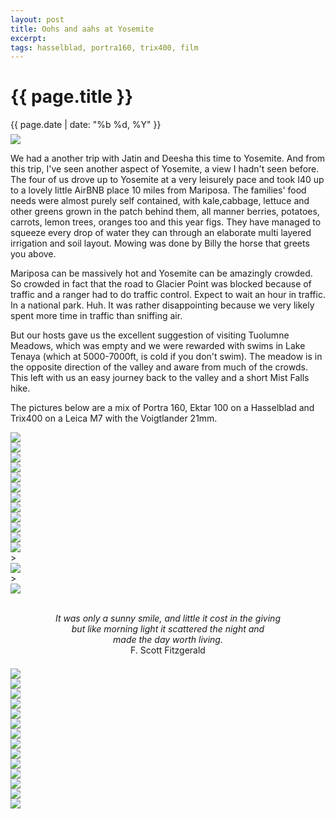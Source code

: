 ```yaml
---
layout: post
title: Oohs and aahs at Yosemite
excerpt: 
tags: hasselblad, portra160, trix400, film
---
```



{{ page.title }}
================
<div class="pdate"> {{ page.date | date: "%b %d, %Y" }} </div>


<div class="row">

<div class="col-xs-12">


	
<div id="demo6" class="flex-images" style="padding-top:0.5em;">
<div class="item" data-solo="y" data-w="900" data-h="874">
	<div class="img"><a href="https://docs.google.com/uc?id=0B6d70FmpKIi1LWl0RmU3Z3AtWG8"><img src="https://docs.google.com/uc?id=0B6d70FmpKIi1V0pkMTNDN2hWSm8" data-src="https://docs.google.com/uc?id=0B6d70FmpKIi1dmJKYmRlNm8xNms"></a></div>
</div>

<div class="row">
<div class="col-xs-12">
<p>
	We had a another trip with Jatin and Deesha this time to Yosemite. And
from this trip, I've seen another aspect of Yosemite, a view I hadn't
seen before. The four of us drove up to Yosemite at a very leisurely
pace and took I40 up to a lovely little AirBNB place 10 miles from
Mariposa. The families' food needs were almost purely self contained,
with kale,cabbage, lettuce and other greens grown in the patch behind
them, all manner berries, potatoes, carrots, lemon trees, oranges too
and this year figs.  They have managed to squeeze every drop of water
they can through an elaborate multi layered irrigation and soil
layout.  Mowing was done by Billy the horse that greets you above. 
</p>
<p>
Mariposa can be massively hot and Yosemite can be amazingly
crowded. So crowded in fact that the road to Glacier Point was blocked
because of traffic and a ranger had to do traffic control. Expect to
wait an hour in traffic. In a national park. Huh. It was rather
disappointing because we very likely spent more time in traffic than
sniffing air.

</p>
<p>
But our hosts gave us the excellent suggestion of visiting Tuolumne
Meadows, which was empty and we were rewarded with swims in Lake
Tenaya (which at 5000-7000ft, is cold if you don't swim). The meadow
is in the opposite direction of the valley and aware from much of the
crowds. This left with us an easy journey back to the valley and a
short Mist Falls hike. 
</p>
<p>
The pictures below are a mix of Portra
160, Ektar 100 on a Hasselblad and Trix400 on a Leica M7 with the
Voigtlander 21mm.
</p>
</div>
</div>


<div class="item" data-w="900" data-h="872">
	<div class="img"><a href="https://docs.google.com/uc?id=0B6d70FmpKIi1bDFhazUxOEFqOE0"><img src="https://docs.google.com/uc?id=0B6d70FmpKIi1V0pkMTNDN2hWSm8" data-src="https://docs.google.com/uc?id=0B6d70FmpKIi1YmpNaXZqUmhZVWM"></a></div>
</div>
<div class="item" data-w="900" data-h="859">
	<div class="img"><a href="https://docs.google.com/uc?id=0B6d70FmpKIi1ZWFRekZxeXRNMUU"><img src="https://docs.google.com/uc?id=0B6d70FmpKIi1V0pkMTNDN2hWSm8" data-src="https://docs.google.com/uc?id=0B6d70FmpKIi1aTRHbjJCQno0SHc"></a></div>
</div>
<div class="item" data-w="900" data-h="853">
	<div class="img"><a href="https://docs.google.com/uc?id=0B6d70FmpKIi1SWp0Tmw3M2pHc3M"><img src="https://docs.google.com/uc?id=0B6d70FmpKIi1V0pkMTNDN2hWSm8" data-src="https://docs.google.com/uc?id=0B6d70FmpKIi1cHk5UGpLb1lyM28"></a></div>
</div>
<div class="item" data-w="900" data-h="867" data-sqz='y'>
	<div class="img"><a href="https://docs.google.com/uc?id=0B6d70FmpKIi1UkxpTWoxa2lybEk"><img src="https://docs.google.com/uc?id=0B6d70FmpKIi1V0pkMTNDN2hWSm8" data-src="https://docs.google.com/uc?id=0B6d70FmpKIi1UkxpTWoxa2lybEk"></a></div>
</div>
<div class="item" data-solo="y" data-w="900" data-h="876">
	<div class="img"><a href="https://docs.google.com/uc?id=0B6d70FmpKIi1cHlFRG8wNWRaemc"><img src="https://docs.google.com/uc?id=0B6d70FmpKIi1V0pkMTNDN2hWSm8" data-src="https://docs.google.com/uc?id=0B6d70FmpKIi1MEd5aWV1bTgzTmc"></a></div>
</div>
<div class="item" data-w="900" data-h="875">
	<div class="img"><a href="https://docs.google.com/uc?id=0B6d70FmpKIi1eVg5X0trRDBjQmM"><img src="https://docs.google.com/uc?id=0B6d70FmpKIi1V0pkMTNDN2hWSm8" data-src="https://docs.google.com/uc?id=0B6d70FmpKIi1cERnMzVBSWFGdkU"></a></div>
</div>
<div class="item" data-w="900" data-h="877">
	<div class="img"><a href="https://docs.google.com/uc?id=0B6d70FmpKIi1LXFPUFNWLWpkV2M"><img src="https://docs.google.com/uc?id=0B6d70FmpKIi1V0pkMTNDN2hWSm8" data-src="https://docs.google.com/uc?id=0B6d70FmpKIi1QnNEb1FqN3lOVjQ"></a></div>
</div>

<div class="item" data-w="900" data-h="852" data-sqz="y">
	<div class="img"><a href="https://docs.google.com/uc?id=0B6d70FmpKIi1enpEYXNYVG1wekE"><img src="https://docs.google.com/uc?id=0B6d70FmpKIi1V0pkMTNDN2hWSm8" data-src="https://docs.google.com/uc?id=0B6d70FmpKIi1dFJ2UEVCMmlLd1k"></a></div>
</div>



<div class="item" data-w="900" data-h="874" data-solo="y">
	<div class="img"><a href="https://docs.google.com/uc?id=0B6d70FmpKIi1YVR0Q1lCRmR0Q2M"><img src="https://docs.google.com/uc?id=0B6d70FmpKIi1V0pkMTNDN2hWSm8" data-src="https://docs.google.com/uc?id=0B6d70FmpKIi1TWFsNm5xdkJnZ1k"></a></div>
</div>



<div class="item" data-w="900" data-h="853" data-sqz="y" >
	<div class="img"><a href="https://docs.google.com/uc?id=0B6d70FmpKIi1UFdleXA0bm9qcnM"><img src="https://docs.google.com/uc?id=0B6d70FmpKIi1V0pkMTNDN2hWSm8" data-src="https://docs.google.com/uc?id=0B6d70FmpKIi1Q0tyMjFzaWh5WDg"></a></div>
</div>
<div class="item" data-w="900" data-h="853" data-sqz="y">
	<div class="img"><a href="https://docs.google.com/uc?id=0B6d70FmpKIi1ejRzM0hvV1JrdDg"><img src="https://docs.google.com/uc?id=0B6d70FmpKIi1V0pkMTNDN2hWSm8" data-src="https://docs.google.com/uc?id=0B6d70FmpKIi1STQtNTczQkFTcTQ"></a></div>
</div>
<div class="item" data-w="900" data-h="853" data-sqz="y">
	<div class="img"><a href="https://docs.google.com/uc?id=0B6d70FmpKIi1b1ZjQnBybTg3bm8"><img src="https://docs.google.com/uc?id=0B6d70FmpKIi1V0pkMTNDN2hWSm8" data-src="https://docs.google.com/uc?id=0B6d70FmpKIi1empOODdOX1dZekU"></a></div>
</div>


<div class="item" data-w="900" data-h="852" data-solo="y">>
	<div class="img"><a href="https://docs.google.com/uc?id=0B6d70FmpKIi1ZHFlS1Ywa2E4SU0"><img src="https://docs.google.com/uc?id=0B6d70FmpKIi1V0pkMTNDN2hWSm8" data-src="https://docs.google.com/uc?id=0B6d70FmpKIi1NTQ2aEJCV0dzcjA"></a></div>
</div>
<div class="item" data-w="900" data-h="853" data-solo="y">>
	<div class="img"><a href="https://docs.google.com/uc?id=0B6d70FmpKIi1NWx2U1ZpT1JVbGc"><img src="https://docs.google.com/uc?id=0B6d70FmpKIi1V0pkMTNDN2hWSm8" data-src="https://docs.google.com/uc?id=0B6d70FmpKIi1aG52NW4xWWJhWFU"></a></div>
</div>
</div>

<script>
$('#demo6').flexImages({ rowHeight:900 , truncate: 0});
</script>


<!--
<a href="https://docs.google.com/uc?id=0B6d70FmpKIi1NWx2U1ZpT1JVbGc">
	<img  style="width:100%;" src="https://docs.google.com/uc?id=0B6d70FmpKIi1NWx2U1ZpT1JVbGc">
</a>
-->
<div class="row">
<div class="col-xs-12" style="text-align:center;">
<p>
<br/>
<i>It was only a sunny smile, and little it cost in the giving</i>
<br/>
<i>but like morning light it scattered the night and</i>
<br/>
<i>  made the day worth living.</i>
<br/>
 F. Scott Fitzgerald
</p>
</div>
</div>

<div id="demo7" class="flex-images" style="padding-top:0.5em;">

<div class="item"  data-w="900" data-h="578" data-solo="y">
	<div class="img"><a href="https://docs.google.com/uc?id=0B6d70FmpKIi1NGMzOWZaOWJFNEk"><img src="https://docs.google.com/uc?id=0B6d70FmpKIi1V0pkMTNDN2hWSm8" data-src="https://docs.google.com/uc?id=0B6d70FmpKIi1cXBlWmx1bG1mVXM"></a></div>
</div>
<div class="item" data-w="900" data-h="578">
	<div class="img"><a href="https://docs.google.com/uc?id=0B6d70FmpKIi1SFphT1BianVTWmM"><img src="https://docs.google.com/uc?id=0B6d70FmpKIi1V0pkMTNDN2hWSm8" data-src="https://docs.google.com/uc?id=0B6d70FmpKIi1ZXM4ak9xS0h2Rjg"></a></div>
</div>
<div class="item" data-w="625" data-h="900" data-flush="y">
	<div class="img"><a href="https://docs.google.com/uc?id=0B6d70FmpKIi1RnM4QTB4eTJkNk0"><img src="https://docs.google.com/uc?id=0B6d70FmpKIi1V0pkMTNDN2hWSm8" data-src="https://docs.google.com/uc?id=0B6d70FmpKIi1aGZZMG5RdXlUNGM"></a></div>
</div>

<div class="item" data-w="625" data-h="900">
	<div class="img"><a href="https://docs.google.com/uc?id=0B6d70FmpKIi1MG5TMUk0U2I5MVk"><img src="https://docs.google.com/uc?id=0B6d70FmpKIi1V0pkMTNDN2hWSm8" data-src="https://docs.google.com/uc?id=0B6d70FmpKIi1Q2I2Tlhhc09zd2c"></a></div>
</div>
<div class="item" data-w="900" data-h="578">
	<div class="img"><a href="https://docs.google.com/uc?id=0B6d70FmpKIi1LUc4UWU2MGlPV3c"><img src="https://docs.google.com/uc?id=0B6d70FmpKIi1V0pkMTNDN2hWSm8" data-src="https://docs.google.com/uc?id=0B6d70FmpKIi1dXBMbVV4R3Myejg"></a></div>
</div>

<div class="item" data-w="900" data-h="578">
	<div class="img"><a href="https://docs.google.com/uc?id=0B6d70FmpKIi1UmthY083N2t3LWc"><img src="https://docs.google.com/uc?id=0B6d70FmpKIi1V0pkMTNDN2hWSm8" data-src="https://docs.google.com/uc?id=0B6d70FmpKIi1eGpMd1IwZU8wV1U"></a></div>
</div>
<div class="item" data-w="900" data-h="579">
	<div class="img"><a href="https://docs.google.com/uc?id=0B6d70FmpKIi1dElUVkF0ek51bDg"><img src="https://docs.google.com/uc?id=0B6d70FmpKIi1V0pkMTNDN2hWSm8" data-src="https://docs.google.com/uc?id=0B6d70FmpKIi1WmRLbVBjUmFFSFU"></a></div>
</div>
<div class="item" data-w="625" data-h="900">
	<div class="img"><a href="https://docs.google.com/uc?id=0B6d70FmpKIi1NlJZN0dMaG9vaTQ"><img src="https://docs.google.com/uc?id=0B6d70FmpKIi1V0pkMTNDN2hWSm8" data-src="https://docs.google.com/uc?id=0B6d70FmpKIi1cXdHVllUeGdVMjA"></a></div>
</div>
<div class="item" data-w="900" data-h="578">
	<div class="img"><a href="https://docs.google.com/uc?id=0B6d70FmpKIi1QldKS0F4TjFUTFU"><img src="https://docs.google.com/uc?id=0B6d70FmpKIi1V0pkMTNDN2hWSm8" data-src="https://docs.google.com/uc?id=0B6d70FmpKIi1NnZsLVRlWFVwMm8"></a></div>
</div>
<div class="item" data-w="625" data-h="900" data-sqz="y">
	<div class="img"><a href="https://docs.google.com/uc?id=0B6d70FmpKIi1b01Jc2ZOc3pIRGM"><img src="https://docs.google.com/uc?id=0B6d70FmpKIi1V0pkMTNDN2hWSm8" data-src="https://docs.google.com/uc?id=0B6d70FmpKIi1aVFvTkFOczltYjg"></a></div>
</div>


<div class="item" data-w="626" data-h="900">
	<div class="img"><a href="https://docs.google.com/uc?id=0B6d70FmpKIi1bWR0VTdJNDRXekk"><img src="https://docs.google.com/uc?id=0B6d70FmpKIi1V0pkMTNDN2hWSm8" data-src="https://docs.google.com/uc?id=0B6d70FmpKIi1ZjBIdXd3dlVRZGc"></a></div>
</div>
<div class="item" data-w="625" data-h="900">
	<div class="img"><a href="https://docs.google.com/uc?id=0B6d70FmpKIi1S3E2bmtONmpwOW8"><img src="https://docs.google.com/uc?id=0B6d70FmpKIi1V0pkMTNDN2hWSm8" data-src="https://docs.google.com/uc?id=0B6d70FmpKIi1dXlfcklETVo3Y00"></a></div>
</div>

<div class="item" data-w="900" data-h="579">
	<div class="img"><a href="https://docs.google.com/uc?id=0B6d70FmpKIi1a09BY1RqcHpXaWs"><img src="https://docs.google.com/uc?id=0B6d70FmpKIi1V0pkMTNDN2hWSm8" data-src="https://docs.google.com/uc?id=0B6d70FmpKIi1NDBjcEEwWWxiSWc"></a></div>
</div>
<div class="item" data-w="900" data-h="578" data-solo="y">
	<div class="img"><a href="https://docs.google.com/uc?id=0B6d70FmpKIi1TnhGc1ZaLWtUckU"><img src="https://docs.google.com/uc?id=0B6d70FmpKIi1V0pkMTNDN2hWSm8" data-src="https://docs.google.com/uc?id=0B6d70FmpKIi1dUhhTWJVRTFibGc"></a></div>
</div>

</div>

<script>
$('#demo7').flexImages({ rowHeight:900 , truncate: 0});
</script>


</div>

</div>

